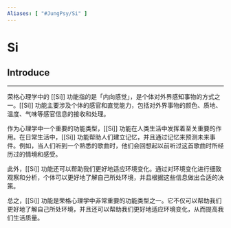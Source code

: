 ```yaml
---
Aliases: [ "#JungPsy/Si" ]
---
```

# Si

## Introduce
---

荣格心理学中的 [[Si]] 功能指的是「内向感觉」，是个体对外界感知事物的方式之一。[[Si]] 功能主要涉及个体的感官和直觉能力，包括对外界事物的颜色、质地、温度、气味等感官信息的接收和处理。

作为心理学中一个重要的功能类型，[[Si]] 功能在人类生活中发挥着至关重要的作用。在日常生活中，[[Si]] 功能帮助人们建立记忆，并且通过记忆来预测未来事件。例如，当人们听到一个熟悉的歌曲时，他们会回想起以前听过这首歌曲时所经历过的情境和感受。

此外，[[Si]] 功能还可以帮助我们更好地适应环境变化。通过对环境变化进行细致观察和分析，个体可以更好地了解自己所处环境，并且根据这些信息做出合适的决策。

总之，[[Si]] 功能是荣格心理学中非常重要的功能类型之一。它不仅可以帮助我们更好地了解自己所处环境，并且还可以帮助我们更好地适应环境变化，从而提高我们生活质量。